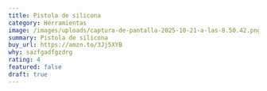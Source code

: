 ```yaml
---
title: Pistola de silicona
category: Herramientas
image: /images/uploads/captura-de-pantalla-2025-10-21-a-las-8.50.42.png
summary: Pistola de silicona
buy_url: https://amzn.to/3Jj5XYB
why: sazfgadfgzdrg
rating: 4
featured: false
draft: true
---
```

